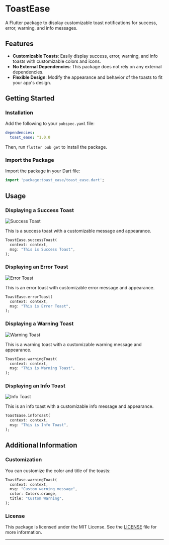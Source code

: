  

# ToastEase

A Flutter package to display customizable toast notifications for success, error, warning, and info messages.

## Features

- **Customizable Toasts**: Easily display success, error, warning, and info toasts with customizable colors and icons.
- **No External Dependencies**: This package does not rely on any external dependencies.
- **Flexible Design**: Modify the appearance and behavior of the toasts to fit your app's design.

## Getting Started

### Installation

Add the following to your `pubspec.yaml` file:

```yaml
dependencies:
  toast_ease: ^1.0.0
```

Then, run `flutter pub get` to install the package.

### Import the Package

Import the package in your Dart file:

```dart
import 'package:toast_ease/toast_ease.dart';
```

## Usage

### Displaying a Success Toast

![Success Toast](https://github.com/Sibiselva-N/ToastEase/blob/main/success.png?raw=true)

This is a success toast with a customizable message and appearance.

```dart
ToastEase.successToast(
  context: context,
  msg: "This is Success Toast",
);
```

### Displaying an Error Toast

![Error Toast](https://github.com/Sibiselva-N/ToastEase/blob/main/error.png?raw=true)

This is an error toast with customizable error message and appearance.

```dart
ToastEase.errorToast(
  context: context,
  msg: "This is Error Toast",
);
```

### Displaying a Warning Toast

![Warning Toast](https://github.com/Sibiselva-N/ToastEase/blob/main/warning.png?raw=true)

This is a warning toast with a customizable warning message and appearance.

```dart
ToastEase.warningToast(
  context: context,
  msg: "This is Warning Toast",
);
```

### Displaying an Info Toast

![Info Toast](https://github.com/Sibiselva-N/ToastEase/blob/main/info.png?raw=true)

This is an info toast with a customizable info message and appearance.

```dart
ToastEase.infoToast(
  context: context,
  msg: "This is Info Toast",
);
```

## Additional Information

### Customization

You can customize the color and title of the toasts:

```dart
ToastEase.warningToast(
  context: context,
  msg: "Custom warning message",
  color: Colors.orange,
  title: "Custom Warning",
);
```

### License

This package is licensed under the MIT License. See the [LICENSE](LICENSE) file for more information.

---